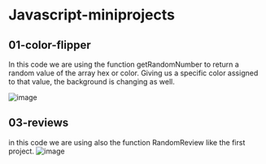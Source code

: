 # Javascript-miniprojects

## 01-color-flipper

In this code we are using the function getRandomNumber to return a random value of the array hex or color.
Giving us a specific color assigned to that value, the background is changing as well.

![image](https://user-images.githubusercontent.com/57111980/211841121-ad995fa1-7b3a-4960-bdae-26b6cd570030.png)

## 03-reviews

in this code we are using also the function RandomReview like the first project.
![image](https://user-images.githubusercontent.com/57111980/212042232-bfc3190d-d418-42a7-9a1a-4862f986a88b.png)
